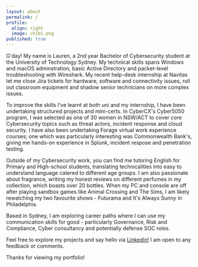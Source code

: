 ```yaml
---
layout: about
permalink: /
profile:
  align: right
  image: chibi.png
published: true
---
```


G'day! My name is Lauren,  a 2nd year Bachelor of Cybersecurity student at the University of Technology Sydney. My technical skills spans Windows and macOS adminstration, basic Active Directory and packet-level troubleshooting with Wireshark. My recent help-desk internship at Navitas let me close Jira tickets for hardware, software and connectivity issues, roll out classroom equipment and shadow senior technicians on more complex issues.

To improve the skills I've learnt at both uni and my internship, I have been undertaking structured projects and mini-certs. In CyberCX's Cyber5050 program, I was selected as one of 30 women in NSW/ACT to cover core Cybersecurity topics such as threat actors, incident response and cloud security. I have also been undertaking Forage virtual work experience courses; one which was particularly interesting was Commonwealth Bank's, giving me hands-on experience in Splunk, incident respose and penetration testing.

Outside of my Cybersecurity work, you can find me tutoring English for Primary and High-school students, translating technicalities into easy to understand language catered to different age groups. I am also passionate about fragrance, writing my honest reviews on different perfumes in my collection, which boasts over 20 bottles. When my PC and console are off after playing sandbox games like Animal Crossing and The Sims, I am likely rewatching my two favourite shows - Futurama and It's Always Sunny in Philadelphia.

Based in Sydney, I am exploring career paths where I can use my communication skills for good - particularly Governance, Risk and Compliance, Cyber consultancy and potentially defense SOC roles.

Feel free to explore my projects and say hello via [Linkedin!](https://www.linkedin.com/in/lauren-mauro-325853269/) I am open to any feedback or comments. 

Thanks for viewing my portfolio!
